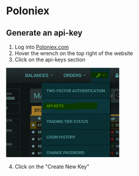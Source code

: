 # Poloniex

## Generate an api-key

1. Log into [Poloniex.com](https://poloniex.com/)
2. Hover the wrench on the top right of the website
3. Click on the api-keys section

  ![api-key-menu](how-to/api-key-menu.png)

4. Click on the "Create New Key"
